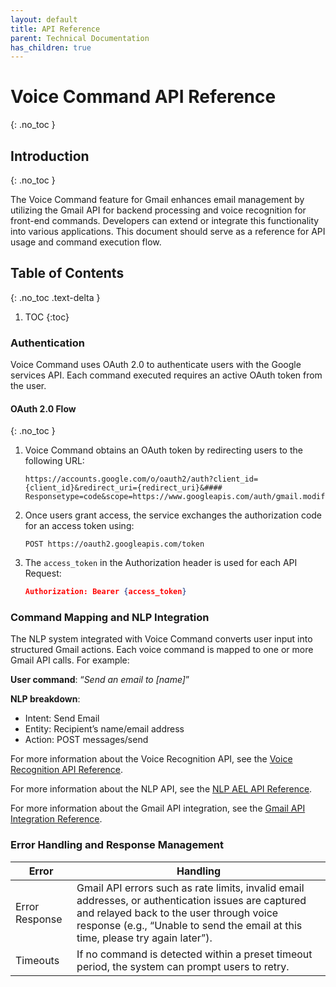 ```yaml
---
layout: default
title: API Reference
parent: Technical Documentation
has_children: true
---
```


# Voice Command API Reference
{: .no_toc }

## Introduction
{: .no_toc }

The Voice Command feature for Gmail enhances email management by utilizing the Gmail API for backend processing and voice recognition for front-end commands. Developers can extend or integrate this functionality into various applications. This document should serve as a reference for API usage and command execution flow.

## Table of Contents
{: .no_toc .text-delta }

1. TOC
{:toc}

### Authentication

Voice Command uses OAuth 2.0 to authenticate users with the Google services API. Each command executed requires an active OAuth token from the user.

#### OAuth 2.0 Flow
{: .no_toc }

1. Voice Command obtains an OAuth token by redirecting users to the following URL:

    ```
    https://accounts.google.com/o/oauth2/auth?client_id={client_id}&redirect_uri={redirect_uri}&#### Responsetype=code&scope=https://www.googleapis.com/auth/gmail.modify
    ```

2. Once users grant access, the service exchanges the authorization code for an access token using:

    ```
    POST https://oauth2.googleapis.com/token
    ```

3. The `access_token` in the Authorization header is used for each API Request:

    ```json
    Authorization: Bearer {access_token}
    ```

### Command Mapping and NLP Integration

The NLP system integrated with Voice Command converts user input into structured Gmail actions. Each voice command is mapped to one or more Gmail API calls. For example:

**User command**: “*Send an email to [name]*”

**NLP breakdown**:

- Intent: Send Email
- Entity: Recipient’s name/email address
- Action: POST messages/send

For more information about the Voice Recognition API, see the [Voice Recognition API Reference]().

For more information about the NLP API, see the [NLP AEL API Reference]().

For more information about the Gmail API integration, see the [Gmail API Integration Reference]().

### Error Handling and Response Management

|Error|Handling|
|-|-|
|Error Response| Gmail API errors such as rate limits, invalid email addresses, or authentication issues are captured and relayed back to the user through voice response (e.g., “Unable to send the email at this time, please try again later”).|
|Timeouts| If no command is detected within a preset timeout period, the system can prompt users to retry.|
